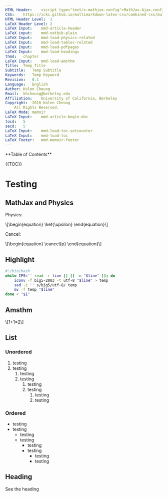 ```yaml
---
HTML Header:	<script type="text/x-mathjax-config">MathJax.Ajax.config.path.Contrib="https://cdn.mathjax.org/mathjax/contrib",MathJax.Hub.Register.StartupHook("TeX Jax Ready",function(){MathJax.Hub.Insert(MathJax.InputJax.TeX.Definitions.macros,{cancel:["Extension","cancel"],bcancel:["Extension","cancel"],xcancel:["Extension","cancel"],cancelto:["Extension","cancel"]})}),MathJax.Hub.Config({TeX:{equationNumbers:{autoNumber:"AMS"},extensions:["[Contrib]/physics/physics.js"]}});</script><script type="text/javascript" src="https://cdn.mathjax.org/mathjax/latest/MathJax.js?config=TeX-AMS_CHTML-full"></script>
CSS:	https://ickc.github.io/multimarkdown-latex-css/combined-css/multimarkdown-latex.css
HTML Header Level:	1
LaTeX Header Level:	2
LaTeX Input:	mmd-article-header
LaTeX input:	mmd-natbib-plain
LaTeX Input:	mmd-load-physics-related
LaTeX Input:	mmd-load-tables-related
LaTeX Input:	mmd-load-pdfpages
LaTeX Input:	mmd-load-headings
thmd:	chapter
LaTeX Input:	mmd-load-amsthm
Title:	Temp Title
Subtitle:	Temp Subtitle
Keywords:	Temp Keyword
Revision:	0.1
Language:	English
Author:	Kolen Cheung
Email:	khcheung@berkeley.edu
Affiliation:	University of California, Berkeley
Copyright:	2016 Kolen Cheung  
 	All Rights Reserved.
LaTeX Mode:	memoir
LaTeX Input:	mmd-article-begin-doc
tocd:	5
secd:	5
LaTeX Input:	mmd-load-toc-setcounter
LaTeX Input:	mmd-load-toc
LaTeX Footer:	mmd-memoir-footer
---
```

<link rel="stylesheet" href="https://cdnjs.cloudflare.com/ajax/libs/highlight.js/9.1.0/styles/default.min.css"><script src="https://cdnjs.cloudflare.com/ajax/libs/highlight.js/9.1.0/highlight.min.js"></script><script>hljs.initHighlightingOnLoad();</script>
<!-- \begin{comment} -->
**Table of Contents**

{{TOC}}
<!-- \end{comment} -->

# Testing #

## MathJax and Physics ##

Physics:

\\[\begin{equation}
\ket{\upsilon}
\end{equation}\\]

Cancel:

\\[\begin{equation}
\cancel{p}
\end{equation}\\]

## Highlight ##

```bash
#!/bin/bash
while IFS='' read -r line || [[ -n "$line" ]]; do
	iconv -f big5-2003 -t utf-8 "$line" > temp
	sed -i '' s/big5/utf-8/ temp
	mv -f temp "$line"
done < "$1"
```

## Amsthm ##

<!--\begin{conjecture}-->  <div class="conjecture">
\\[1+1=2\\]
<!--\end{conjecture}--></div>

## List ##

### Unordered ###

1. testing
2. testing
	1. testing
	2. testing
		1. testing
		2. testing
			1. testing
			2. testing

### Ordered ###


- testing
- testing
	- testing
	- testing
		- testing
		- testing
			- testing
			- testing

## Heading ##

See the heading